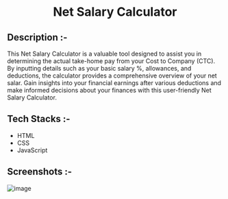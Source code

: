 # <p align="center">Net Salary Calculator</p>

## Description :-

This Net Salary Calculator is a valuable tool designed to assist you in determining the actual take-home pay from your Cost to Company (CTC). By inputting details such as your basic salary %, allowances, and deductions, the calculator provides a comprehensive overview of your net salar. Gain insights into your financial earnings after various deductions and make informed decisions about your finances with this user-friendly Net Salary Calculator.

## Tech Stacks :-

- HTML
- CSS
- JavaScript

## Screenshots :-

![image](https://github.com/Rakesh9100/CalcDiverse/assets/73993775/5832c3e2-205a-474f-bf98-486942be3098)
